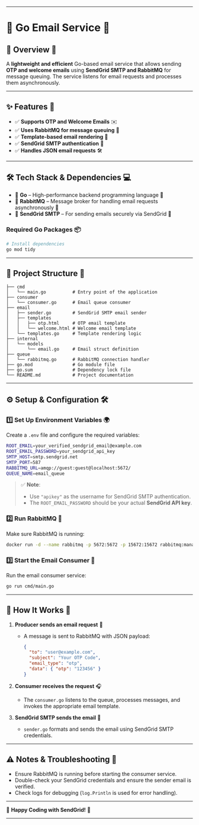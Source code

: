 
---

# 📄 **Go Email Service** 📧

## 📌 **Overview** 🚀

A **lightweight and efficient** Go-based email service that allows sending **OTP and welcome emails** using **SendGrid SMTP and RabbitMQ** for message queuing. The service listens for email requests and processes them asynchronously.

---

## ✨ **Features** 🎉

* ✅ **Supports OTP and Welcome Emails** ✉️
* ✅ **Uses RabbitMQ for message queuing** 🐇
* ✅ **Template-based email rendering** 📑
* ✅ **SendGrid SMTP authentication** 🔐
* ✅ **Handles JSON email requests** 🛠️

---

## 🛠️ **Tech Stack & Dependencies** 💻

* 🔹 **Go** – High-performance backend programming language 🚀
* 🔹 **RabbitMQ** – Message broker for handling email requests asynchronously 🐇
* 🔹 **SendGrid SMTP** – For sending emails securely via SendGrid 📩

### Required Go Packages 📦

```sh
# Install dependencies
go mod tidy
```

---

## 📂 **Project Structure** 📁

```
├── cmd
│   └── main.go          # Entry point of the application
├── consumer
│   └── consumer.go      # Email queue consumer
├── email
│   ├── sender.go        # SendGrid SMTP email sender
│   ├── templates
│   │   ├── otp.html     # OTP email template
│   │   └── welcome.html # Welcome email template
│   └── templates.go     # Template rendering logic
├── internal
│   └── models
│       └── email.go     # Email struct definition
├── queue
│   └── rabbitmq.go      # RabbitMQ connection handler
├── go.mod               # Go module file
├── go.sum               # Dependency lock file
└── README.md            # Project documentation
```

---

## ⚙️ **Setup & Configuration** 🛠️

### 1️⃣ **Set Up Environment Variables** 🌍

Create a `.env` file and configure the required variables:

```sh
ROOT_EMAIL=your_verified_sendgrid_email@example.com
ROOT_EMAIL_PASSWORD=your_sendgrid_api_key
SMTP_HOST=smtp.sendgrid.net
SMTP_PORT=587
RABBITMQ_URL=amqp://guest:guest@localhost:5672/
QUEUE_NAME=email_queue
```

> ✅ **Note**:
>
> * Use `"apikey"` as the username for SendGrid SMTP authentication.
> * The `ROOT_EMAIL_PASSWORD` should be your actual **SendGrid API key**.

### 2️⃣ **Run RabbitMQ** 🐇

Make sure RabbitMQ is running:

```sh
docker run -d --name rabbitmq -p 5672:5672 -p 15672:15672 rabbitmq:management
```

### 3️⃣ **Start the Email Consumer** 📩

Run the email consumer service:

```sh
go run cmd/main.go
```

---

## 📜 **How It Works** 🔄

1. **Producer sends an email request** 📨

   * A message is sent to RabbitMQ with JSON payload:

     ```json
     {
       "to": "user@example.com",
       "subject": "Your OTP Code",
       "email_type": "otp",
       "data": { "otp": "123456" }
     }
     ```

2. **Consumer receives the request** 🎧

   * The `consumer.go` listens to the queue, processes messages, and invokes the appropriate email template.

3. **SendGrid SMTP sends the email** 📧

   * `sender.go` formats and sends the email using SendGrid SMTP credentials.

---

## ⚠️ **Notes & Troubleshooting** 📝

* Ensure RabbitMQ is running before starting the consumer service.
* Double-check your SendGrid credentials and ensure the sender email is verified.
* Check logs for debugging (`log.Println` is used for error handling).

---

🚀 **Happy Coding with SendGrid!** 🚀

---



